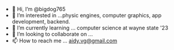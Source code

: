 - 👋 Hi, I’m @bigdog765
- 👀 I’m interested in ...physic engines, computer graphics, app development, backend.
- 🌱 I’m currently learning ... computer science at wayne state '23
- 💞️ I’m looking to collaborate on ...
- 📫 How to reach me ... aidy.vg@gmail.com

<!---
bigdog765/bigdog765 is a ✨ special ✨ repository because its `README.md` (this file) appears on your GitHub profile.
You can click the Preview link to take a look at your changes.
--->
